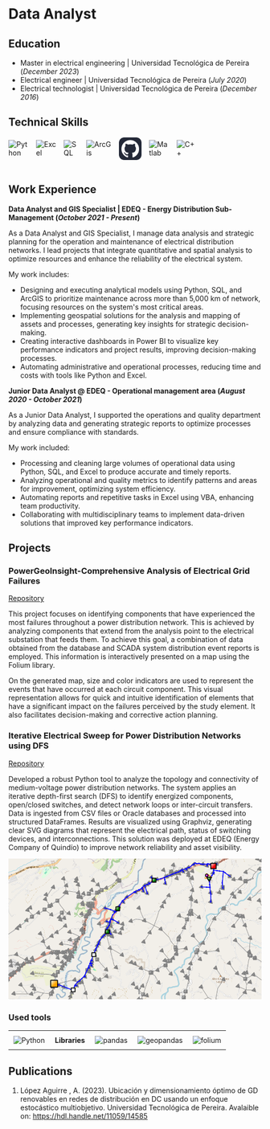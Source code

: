 # Data Analyst



## Education					       		
- Master in electrical engineering	| Universidad Tecnológica de Pereira (_December 2023_)	 			        		
- Electrical engineer | Universidad Tecnológica de Pereira (_July 2020_)
- Electrical technologist | Universidad Tecnológica de Pereira (_December 2016_)<br>

## Technical Skills
<div style="display: flex; flex-wrap: wrap; align-items: center;">
  <img src="https://user-images.githubusercontent.com/25181517/183423507-c056a6f9-1ba8-4312-a350-19bcbc5a8697.png" alt="Python" width="40px" style="margin-right: 15px;"/>
  <img src="https://upload.wikimedia.org/wikipedia/commons/thumb/3/34/Microsoft_Office_Excel_%282019%E2%80%93present%29.svg/1101px-Microsoft_Office_Excel_%282019%E2%80%93present%29.svg.png" alt="Excel" width="40px" style="margin-right: 15px;"/>
  <img src="https://symbols.getvecta.com/stencil_28/61_sql-database-generic.90b41636a8.svg" alt="SQL" width="30px" style="margin-right: 15px;"/>
  <img src="https://upload.wikimedia.org/wikipedia/commons/thumb/d/df/ArcGIS_logo.png/800px-ArcGIS_logo.png" alt="ArcGis" width="50px" style="margin-right: 15px;"/>
  <img src="https://raw.githubusercontent.com/tandpfun/skill-icons/main/icons/Github-Dark.svg" alt="Github" width="45px" style="margin-right: 15px;"/>
  <img src="https://user-images.githubusercontent.com/25181517/192106593-610ee31c-995e-4f24-b8e1-0f18eead6fae.png" alt="Matlab" width="40px" style="margin-right: 15px;"/>
  <img src="https://user-images.githubusercontent.com/25181517/192106073-90fffafe-3562-4ff9-a37e-c77a2da0ff58.png" alt="C++" width="40px"/>
</div><br>

## Work Experience
**Data Analyst and GIS Specialist | EDEQ - Energy Distribution Sub-Management (_October 2021 - Present_)**

As a Data Analyst and GIS Specialist, I manage data analysis and strategic planning for the operation and maintenance of electrical distribution networks. I lead projects that integrate quantitative and spatial analysis to optimize resources and enhance the reliability of the electrical system.

My work includes:
- Designing and executing analytical models using Python, SQL, and ArcGIS to prioritize maintenance across more than 5,000 km of network, focusing resources on the system's most critical areas.
- Implementing geospatial solutions for the analysis and mapping of assets and processes, generating key insights for strategic decision-making.
- Creating interactive dashboards in Power BI to visualize key performance indicators and project results, improving decision-making processes.
- Automating administrative and operational processes, reducing time and costs with tools like Python and Excel.

**Junior Data Analyst @ EDEQ - Operational management area (_August 2020 - October 2021_)**

As a Junior Data Analyst, I supported the operations and quality department by analyzing data and generating strategic reports to optimize processes and ensure compliance with standards.

My work included:
- Processing and cleaning large volumes of operational data using Python, SQL, and Excel to produce accurate and timely reports.
- Analyzing operational and quality metrics to identify patterns and areas for improvement, optimizing system efficiency.
- Automating reports and repetitive tasks in Excel using VBA, enhancing team productivity.
- Collaborating with multidisciplinary teams to implement data-driven solutions that improved key performance indicators.

## Projects
### PowerGeoInsight-Comprehensive Analysis of Electrical Grid Failures
[Repository](https://github.com/Zarcasmo/PowerGeoInsight-Comprehensive_Analysis_of_Electrical_Grid_Failures)

This project focuses on identifying components that have experienced the most failures throughout a power distribution network. This is achieved by analyzing components that extend from the analysis point to the electrical substation that feeds them. To achieve this goal, a combination of data obtained from the database and SCADA system distribution event reports is employed. This information is interactively presented on a map using the Folium library.

On the generated map, size and color indicators are used to represent the events that have occurred at each circuit component. This visual representation allows for quick and intuitive identification of elements that have a significant impact on the failures perceived by the study element. It also facilitates decision-making and corrective action planning.

### Iterative Electrical Sweep for Power Distribution Networks using DFS
[Repository](https://github.com/Zarcasmo/DeepCircuitMapper)

Developed a robust Python tool to analyze the topology and connectivity of medium-voltage power distribution networks. The system applies an iterative depth-first search (DFS) to identify energized components, open/closed switches, and detect network loops or inter-circuit transfers. Data is ingested from CSV files or Oracle databases and processed into structured DataFrames. Results are visualized using Graphviz, generating clear SVG diagrams that represent the electrical path, status of switching devices, and interconnections. This solution was deployed at EDEQ (Energy Company of Quindío) to improve network reliability and asset visibility.

![Mapa_HTML](/assets/img/mapa_html.PNG)

### Used tools
<table style="width: 100%; border-collapse: collapse; border: none;">
  <tr style="text-align: center; border: none;">
    <!-- Columna 1: Logo de Python -->
    <td style="padding: 10px; border: none;">
      <img src="https://seeklogo.com/images/P/python-logo-C50EED1930-seeklogo.com.png" alt="Python" width="60">
    </td>
    <!-- Columna 2: Texto "Libraries" centrado -->
    <td style="padding: 10px; font-weight: bold; text-align: center; vertical-align: middle; border: none;">
      Libraries
    </td>
    <!-- Columna 3: Logo de pandas -->
    <td style="padding: 10px; border: none;">
      <img src="https://upload.wikimedia.org/wikipedia/commons/thumb/e/ed/Pandas_logo.svg/2560px-Pandas_logo.svg.png" alt="pandas" width="90">
    </td>
    <!-- Columna 4: Logo de geopandas -->
    <td style="padding: 10px; border: none;">
      <img src="https://geopandas.org/en/stable/_images/geopandas_logo.png" alt="geopandas" width="120">
    </td>
    <!-- Columna 5: Logo de folium -->
    <td style="padding: 10px; border: none;">
      <img src="https://miro.medium.com/v2/resize:fit:1400/0*XuBHZzSmxp8sKmHC.png" alt="folium" width="100">
    </td>
  </tr>
</table>


## Publications
1. López Aguirre , A.  (2023).  Ubicación y dimensionamiento óptimo de GD renovables en redes de distribución en DC usando un enfoque estocástico multiobjetivo.    Universidad Tecnológica de Pereira.  Avalaible on: https://hdl.handle.net/11059/14585

